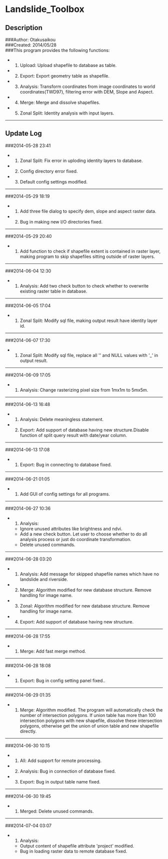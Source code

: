 Landslide_Toolbox
==========

Description
----------
###Author: Otakusaikou  
###Created: 2014/05/28  
###This program provides the following functions:  
+ 1.  Upload: Upload shapefile to database as table.  
+ 2.  Export: Export geometry table as shapefile.  
+ 3.  Analysis: Transform coordinates from image coordinates to world     coordinates(TWD97), filtering error with DEM, Slope and Aspect.  
+ 4.  Merge: Merge and dissolve shapefiles.  
+ 5.  Zonal Split: Identity analysis with input layers.  

***
Update Log
----------
###2014-05-28 23:41
+ 1.  Zonal Split: Fix error in uploding identity layers to database.  
+ 2.  Config directory error fixed.  
+ 3.  Default config settings modified.  

*** 
###2014-05-29 18:19
+ 1.  Add three file dialog to specify dem, slope and aspect raster data.
+ 2.  Bug in making new I/O directories fixed.

***
###2014-05-29 20:40
+ 1.  Add function to check if shapefile extent is contained in raster layer, making program to skip shapefiles sitting outside of raster layers.

***
###2014-06-04 12:30
+ 1.  Analysis: Add two check button to check whether to overwrite existing raster table in database.   

***
###2014-06-05 17:04
+ 1.  Zonal Split: Modify sql file, making output result have identity layer id.  

***
###2014-06-07 17:30
+ 1.  Zonal Split: Modify sql file, replace all '<NONE>' and NULL values with '_' in output result.  

***
###2014-06-09 17:05
+ 1.  Analysis: Change rasterizing pixel size from 1mx1m to 5mx5m.  

***
###2014-06-13 16:48
+ 1.  Analysis: Delete meaningless statement.  
+ 2.  Export: Add support of database having new structure.Disable function of split query result with date/year column.  

***
###2014-06-13 17:08
+ 1.  Export: Bug in connecting to database fixed.  

***
###2014-06-21 01:05
+ 1.  Add GUI of config settings for all programs.  

***
###2014-06-27 10:36
+ 1.  Analysis:
  + Ignore unused attributes like brightness and ndvi.  
  + Add a new check button. Let user to choose whether to do all analysis process or just do coordinate transformation.  
  + Delete unused commands.  

***
###2014-06-28 03:20
+ 1.  Analysis: Add message for skipped shapefile names which have no landslide and riverside.  
+ 2.  Merge: Algorithm modified for new database structure. Remove handling for image name.  
+ 3.  Zonal: Algorithm modified for new database structure. Remove handling for image name.  
+ 4.  Export: Add support of database having new structure.  

***
###2014-06-28 17:55
+ 1.  Merge: Add fast merge method.  

***
###2014-06-28 18:08
+ 1.  Export: Bug in config setting panel fixed..  

***
###2014-06-29 01:35
+ 1.  Merge: Algorithm modified. The program will automatically check the number of intersection polygons. If union table has more than 100 intersection polygons with new shapefile, dissolve these intersection polygons, otherwise get the union of union table and new shapefile directly.  

***
###2014-06-30 10:15
+ 1.  All: Add support for remote processing.  
+ 2.  Analysis: Bug in connection of database fixed.  
+ 3.  Export: Bug in output table name fixed.  

***
###2014-06-30 19:45
+ 1.  Merged: Delete unused commands.  

***
###2014-07-04 03:07
+ 1. Analysis: 
  + Output content of shapefile attribute 'project' modified. 
  + Bug in loading raster data to remote database fixed. 
